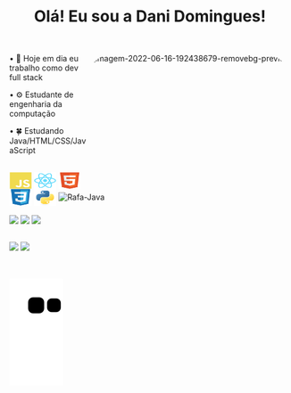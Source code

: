 # <div align="center"> Olá! Eu sou a Dani Domingues! 

 

 <br>
 <div>
  
   <a href="https://imgbb.com/"><img src="https://i.ibb.co/XW9cjf2/imagem-2022-06-16-192438679-removebg-preview.png" alt="imagem-2022-06-16-192438679-removebg-preview" border="0"  img align="right" alt="Dani-octocat" height="230" style="border-radius:50px;"> </a>
 • 🌱 Hoje em dia eu trabalho como dev full stack

• ⚙  Estudante de engenharia da computação

• 🍀 Estudando Java/HTML/CSS/JavaScript
<div style="display: inline_block"><br>
  <img align="center" alt="Dani-Js" height="30" width="40" src="https://raw.githubusercontent.com/devicons/devicon/master/icons/javascript/javascript-plain.svg">
   <img align="center" alt="Dani-React" height="30" width="40" src="https://raw.githubusercontent.com/devicons/devicon/master/icons/react/react-original.svg">
  <img align="center" alt="Dani-HTML" height="30" width="40" src="https://raw.githubusercontent.com/devicons/devicon/master/icons/html5/html5-original.svg">
  <img align="center" alt="Dani-CSS" height="30" width="40" src="https://raw.githubusercontent.com/devicons/devicon/master/icons/css3/css3-original.svg">
  <img align="center" alt="Dani-Python" height="30" width="40" src="https://raw.githubusercontent.com/devicons/devicon/master/icons/python/python-original.svg">
  <img align="center" alt="Rafa-Java" height="30" width="40"  src="https://cdn.jsdelivr.net/gh/devicons/devicon/icons/java/java-original.svg">

</div>
  <br>
  <div> 
  <a href="https://www.linkedin.com/in/dani-domingues/" target="_blank"><img src="https://img.shields.io/badge/-LinkedIn-%230077B5?style=for-the-badge&logo=linkedin&logoColor=white" target="_blank"></a>
  <a href="https://www.instagram.com/las_anhaa/" target="_blank"><img src="https://img.shields.io/badge/-Instagram-%23E4405F?style=for-the-badge&logo=instagram&logoColor=white" target="_blank"></a>
  <a href = "mailto:dani.domingues10@outlook.com"><img src="https://img.shields.io/badge/Microsoft_Outlook-0078D4?style=for-the-badge&logo=microsoft-outlook&logoColor=white" target="_blank"></a>
  
 
</div>
 
##

  
   <img height="160em" src="https://github-readme-stats.vercel.app/api?username=dani-domingues&show_icons=true&theme=tokyonight&include_all_commits=true&count_private=true"/>  
  <img height="160em" src="https://github-readme-stats.vercel.app/api/top-langs/?username=dani-domingues&layout=compact&langs_count=7&theme=tokyonight"/>

</div><br>
  

 
 ##
 
 
  ![Snake animation](https://github.com/dani-domingues/dani-domingues/blob/output/github-contribution-grid-snake.svg)
